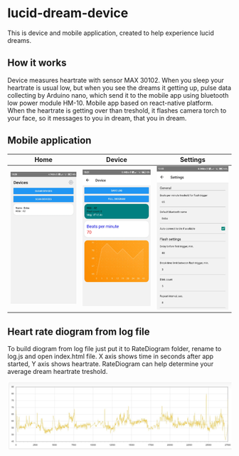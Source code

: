 # lucid-dream-device
This is device and mobile application, created to help experience lucid dreams.

## How it works
Device measures heartrate with sensor MAX 30102. When you sleep your heartrate is usual low, but when you see the dreams it getting up, pulse data collecting by Arduino nano, which send it to the mobile app using bluetooth low power module HM-10. Mobile app based on react-native platform. When the heartrate is getting over than treshold, it flashes camera torch to your face, so it messages to you in dream, that you in dream.

## Mobile application
 Home | Device  | Settings
:-------------------------:|:-------------------------:|:-------------------------:
 ![](https://github.com/seag86/lucid-dream-device/blob/main/images/Screenshot_1.jpg) | ![](https://github.com/seag86/lucid-dream-device/blob/main/images/Screenshot_2.jpg) | ![](https://github.com/seag86/lucid-dream-device/blob/main/images/Screenshot_3.jpg) 


## Heart rate diogram from log file
To build diogram from log file just put it to RateDiogram folder, rename to log.js and open index.html file. X axis shows time in seconds after app started, Y axis shows heartrate. RateDiogram can help determine your average dream heartrate treshold.

![RateDiogram script](https://github.com/seag86/lucid-dream-device/blob/main/RateDiogram/example_diogram.jpg)
